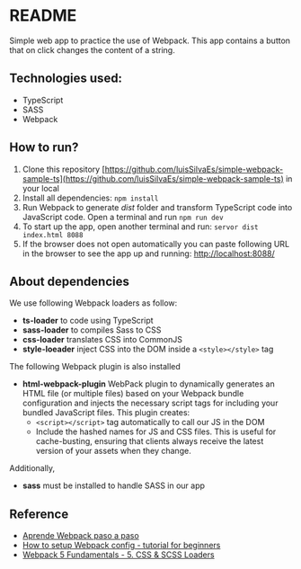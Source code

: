 # README

Simple web app to practice the use of Webpack. This app contains a button that on click changes the content of a string.

## Technologies used:

- TypeScript
- SASS
- Webpack

## How to run?

1. Clone this repository [https://github.com/luisSilvaEs/simple-webpack-sample-ts](https://github.com/luisSilvaEs/simple-webpack-sample-ts) in your local
2. Install all dependencies: `npm install`
3. Run Webpack to generate _dist_ folder and transform TypeScript code into JavaScript code. Open a terminal and run `npm run dev`
4. To start up the app, open another terminal and run: `servor dist index.html 8088`
5. If the browser does not open automatically you can paste following URL in the browser to see the app up and running: [http://localhost:8088/](http://localhost:8088/)

## About dependencies

We use following Webpack loaders as follow:

- **ts-loader** to code using TypeScript
- **sass-loader** to compiles Sass to CSS
- **css-loader** translates CSS into CommonJS
- **style-loeader** inject CSS into the DOM inside a `<style></style>` tag

The following Webpack plugin is also installed

- **html-webpack-plugin** WebPack plugin to dynamically generates an HTML file (or multiple files) based on your Webpack bundle configuration and injects the necessary script tags for including your bundled JavaScript files. This plugin creates:
  - `<script></script>` tag automatically to call our JS in the DOM
  - Include the hashed names for JS and CSS files. This is useful for cache-busting, ensuring that clients always receive the latest version of your assets when they change.

Additionally,

- **sass** must be installed to handle SASS in our app

## Reference

- [Aprende Webpack paso a paso](https://www.youtube.com/watch?v=ansUGkcrhwY&t=873s)
- [How to setup Webpack config - tutorial for beginners](https://www.youtube.com/watch?v=HNb6bapmsyI)
- [Webpack 5 Fundamentals - 5. CSS & SCSS Loaders](https://www.youtube.com/watch?v=w5GRuAGEZFg)
